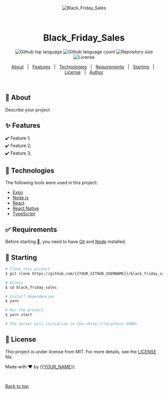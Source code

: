 <div align="center" id="top"> 
  <img src="./.github/app.gif" alt="Black_Friday_Sales" />

  &#xa0;

  <!-- <a href="https://black_friday_sales.netlify.app">Demo</a> -->
</div>

<h1 align="center">Black_Friday_Sales</h1>

<p align="center">
  <img alt="Github top language" src="https://img.shields.io/github/languages/top/{{YOUR_GITHUB_USERNAME}}/black_friday_sales?color=56BEB8">

  <img alt="Github language count" src="https://img.shields.io/github/languages/count/{{YOUR_GITHUB_USERNAME}}/black_friday_sales?color=56BEB8">

  <img alt="Repository size" src="https://img.shields.io/github/repo-size/{{YOUR_GITHUB_USERNAME}}/black_friday_sales?color=56BEB8">

  <img alt="License" src="https://img.shields.io/github/license/{{YOUR_GITHUB_USERNAME}}/black_friday_sales?color=56BEB8">

  <!-- <img alt="Github issues" src="https://img.shields.io/github/issues/{{YOUR_GITHUB_USERNAME}}/black_friday_sales?color=56BEB8" /> -->

  <!-- <img alt="Github forks" src="https://img.shields.io/github/forks/{{YOUR_GITHUB_USERNAME}}/black_friday_sales?color=56BEB8" /> -->

  <!-- <img alt="Github stars" src="https://img.shields.io/github/stars/{{YOUR_GITHUB_USERNAME}}/black_friday_sales?color=56BEB8" /> -->
</p>

<!-- Status -->

<!-- <h4 align="center"> 
	🚧  Black_Friday_Sales 🚀 Under construction...  🚧
</h4> 

<hr> -->

<p align="center">
  <a href="#dart-about">About</a> &#xa0; | &#xa0; 
  <a href="#sparkles-features">Features</a> &#xa0; | &#xa0;
  <a href="#rocket-technologies">Technologies</a> &#xa0; | &#xa0;
  <a href="#white_check_mark-requirements">Requirements</a> &#xa0; | &#xa0;
  <a href="#checkered_flag-starting">Starting</a> &#xa0; | &#xa0;
  <a href="#memo-license">License</a> &#xa0; | &#xa0;
  <a href="https://github.com/{{YOUR_GITHUB_USERNAME}}" target="_blank">Author</a>
</p>

<br>

## :dart: About ##

Describe your project

## :sparkles: Features ##

:heavy_check_mark: Feature 1;\
:heavy_check_mark: Feature 2;\
:heavy_check_mark: Feature 3;

## :rocket: Technologies ##

The following tools were used in this project:

- [Expo](https://expo.io/)
- [Node.js](https://nodejs.org/en/)
- [React](https://pt-br.reactjs.org/)
- [React Native](https://reactnative.dev/)
- [TypeScript](https://www.typescriptlang.org/)

## :white_check_mark: Requirements ##

Before starting :checkered_flag:, you need to have [Git](https://git-scm.com) and [Node](https://nodejs.org/en/) installed.

## :checkered_flag: Starting ##

```bash
# Clone this project
$ git clone https://github.com/{{YOUR_GITHUB_USERNAME}}/black_friday_sales

# Access
$ cd black_friday_sales

# Install dependencies
$ yarn

# Run the project
$ yarn start

# The server will initialize in the <http://localhost:3000>
```

## :memo: License ##

This project is under license from MIT. For more details, see the [LICENSE](LICENSE.md) file.


Made with :heart: by <a href="https://github.com/{{YOUR_GITHUB_USERNAME}}" target="_blank">{{YOUR_NAME}}</a>

&#xa0;

<a href="#top">Back to top</a>
